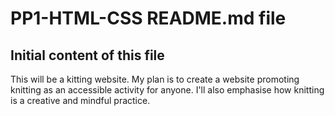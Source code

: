 # PP1-HTML-CSS README.md file
## Initial content of this file

This will be a kitting website.
My plan is to create a website promoting knitting as an accessible activity for anyone.
I'll also emphasise how knitting is a creative and mindful practice.